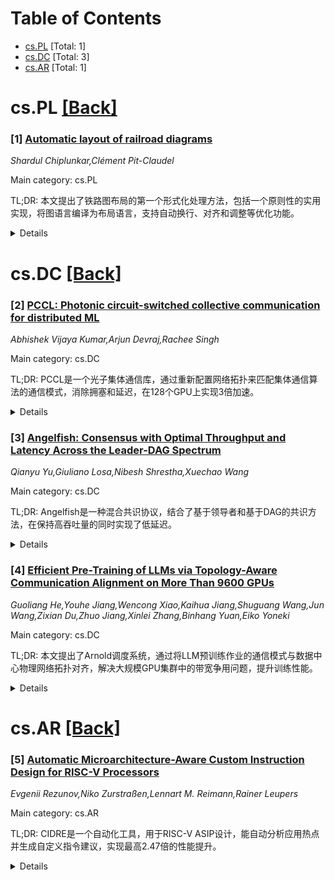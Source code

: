 <div id=toc></div>

# Table of Contents

- [cs.PL](#cs.PL) [Total: 1]
- [cs.DC](#cs.DC) [Total: 3]
- [cs.AR](#cs.AR) [Total: 1]


<div id='cs.PL'></div>

# cs.PL [[Back]](#toc)

### [1] [Automatic layout of railroad diagrams](https://arxiv.org/abs/2509.15834)
*Shardul Chiplunkar,Clément Pit-Claudel*

Main category: cs.PL

TL;DR: 本文提出了铁路图布局的第一个形式化处理方法，包括一个原则性的实用实现，将图语言编译为布局语言，支持自动换行、对齐和调整等优化功能。


<details>
  <summary>Details</summary>
Motivation: 铁路图是常见的语法可视化工具，但由于缺乏形式化布局方法和工具支持，目前主要局限于手绘文档。

Method: 将问题定义为从图语言（指定概念组件及其连接组合方式）到布局语言（指定基本图形形状及其尺寸位置）的编译过程，实现包含换行、对齐和调整策略的编译器。

Result: 通过将正则表达式和巴科斯范式编译到图语言，验证了方法的适用性；通过与其他工具和手绘图的比较，证明了编译器的实用性。

Conclusion: 该研究为铁路图布局提供了首个形式化框架和实用实现，解决了现有工具不足的问题，为语法可视化提供了更好的支持。

Abstract: Railroad diagrams (also called "syntax diagrams") are a common, intuitive
visualization of grammars, but limited tooling and a lack of formal attention
to their layout mostly confines them to hand-drawn documentation. We present
the first formal treatment of railroad diagram layout along with a principled,
practical implementation. We characterize the problem as compiling a *diagram
language* (specifying conceptual components and how they connect and compose)
to a *layout language* (specifying basic graphical shapes and their sizes and
positions). We then implement a compiler that performs *line wrapping* to meet
a target width, as well as vertical *alignment* and horizontal *justification*
per user-specified policies. We frame line wrapping as an optimization problem,
where we describe principled dimensions of optimality and implement
corresponding heuristics. For front-end evaluation, we show that our diagram
language is well-suited for common applications by describing how regular
expressions and Backus-Naur form can be compiled to it. For back-end
evaluation, we argue that our compiler is practical by comparing its output to
diagrams laid out by hand and by other tools.

</details>


<div id='cs.DC'></div>

# cs.DC [[Back]](#toc)

### [2] [PCCL: Photonic circuit-switched collective communication for distributed ML](https://arxiv.org/abs/2509.15450)
*Abhishek Vijaya Kumar,Arjun Devraj,Rachee Singh*

Main category: cs.DC

TL;DR: PCCL是一个光子集体通信库，通过重新配置网络拓扑来匹配集体通信算法的通信模式，消除拥塞和延迟，在128个GPU上实现3倍加速。


<details>
  <summary>Details</summary>
Motivation: 现代分布式ML存在理论性能与实际性能之间的差距，主要由于GPU集群中的拥塞和跳数导致的延迟问题。

Method: PCCL采用硬件无关的优化框架，智能决策何时重新配置网络，权衡网络重配置延迟与拥塞/延迟成本，为不同集体算法创建直接、无争用的电路。

Result: 在128个GPU上的评估显示，PCCL在各种工作负载、缓冲区大小和拓扑结构下比最先进算法快3倍，端到端训练吞吐量提升1.3倍。

Conclusion: PCCL通过动态网络重配置有效解决了分布式ML中的通信瓶颈，为不同光学硬件提供了实用的解决方案。

Abstract: Modern distributed ML suffers from a fundamental gap between the theoretical
and realized performance of collective communication algorithms due to
congestion and hop-count induced dilation in practical GPU clusters. We present
PCCL, a Photonic Collective Communication Library that reconfigures the network
topology to match the communication patterns of collective algorithms, thereby
eliminating congestion and dilation by creating direct, contention-free
circuits between communicating GPUs. Unlike prior approaches that synthesize
algorithms for specific network topologies and collectives, PCCL generalizes to
any collective primitive and any topology by adapting the network to match each
algorithm's communication pattern. PCCL's key innovation lies in its
hardware-agnostic optimization framework that intelligently decides when to
reconfigure based on the trade-off between network reconfiguration delay and
congestion/dilation costs, making it practical across different optical
hardware with varying switching speeds. Our evaluation demonstrates that PCCL
achieves up to 3X speedup over state-of-the-art algorithms on 128 GPUs across
various workloads, buffer sizes, and topologies, translating to a 1.3X speedup
in end-to-end training throughput.

</details>


### [3] [Angelfish: Consensus with Optimal Throughput and Latency Across the Leader-DAG Spectrum](https://arxiv.org/abs/2509.15847)
*Qianyu Yu,Giuliano Losa,Nibesh Shrestha,Xuechao Wang*

Main category: cs.DC

TL;DR: Angelfish是一种混合共识协议，结合了基于领导者和基于DAG的共识方法，在保持高吞吐量的同时实现了低延迟。


<details>
  <summary>Details</summary>
Motivation: 现有区块链共识协议在延迟和吞吐量之间存在权衡：基于领导者的协议延迟低但吞吐量有限，基于DAG的协议吞吐量高但延迟较高。需要一种能同时优化两者的解决方案。

Method: 使用动态调整的节点子集通过最佳努力广播发送轻量级投票，而不是可靠广播代价更高的DAG顶点。结合了领导者的低延迟优势和DAG的高吞吐量特性。

Result: 实验评估显示Angelfish达到了最先进的峰值吞吐量，同时在中等吞吐量下匹配了基于领导者协议的延迟性能。

Conclusion: Angelfish成功实现了两种设计方法的优势结合，在区块链共识协议设计空间上提供了平滑的自适应能力。

Abstract: To maximize performance, many modern blockchain systems rely on
eventually-synchronous, Byzantine fault-tolerant (BFT) consensus protocols. Two
protocol designs have emerged in this space: protocols that minimize latency
using a leader that drives both data dissemination and consensus, and protocols
that maximize throughput using a separate, asynchronous data dissemination
layer. Recent protocols such as Partially-Synchronous Bullshark and Sailfish
combine elements of both approaches by using a DAG to enable parallel data
dissemination and a leader that paces DAG formation. This improves latency
while achieving state-of-the-art throughput. Yet the latency of leader-based
protocols is still better under moderate loads.
  We present Angelfish, a hybrid protocol that adapts smoothly across this
design space, from leader-based to Sailfish-like DAG-based consensus. Angelfish
lets a dynamically-adjusted subset of parties use best-effort broadcast to
issue lightweight votes instead of reliably broadcasting costlier DAG vertices.
This reduces communication, helps lagging nodes catch up, and lowers latency in
practice compared to prior DAG-based protocols. Our empirical evaluation shows
that Angelfish attains state-of-the-art peak throughput while matching the
latency of leader-based protocols under moderate throughput, delivering the
best of both worlds.

</details>


### [4] [Efficient Pre-Training of LLMs via Topology-Aware Communication Alignment on More Than 9600 GPUs](https://arxiv.org/abs/2509.15940)
*Guoliang He,Youhe Jiang,Wencong Xiao,Kaihua Jiang,Shuguang Wang,Jun Wang,Zixian Du,Zhuo Jiang,Xinlei Zhang,Binhang Yuan,Eiko Yoneki*

Main category: cs.DC

TL;DR: 本文提出了Arnold调度系统，通过将LLM预训练作业的通信模式与数据中心物理网络拓扑对齐，解决大规模GPU集群中的带宽争用问题，提升训练性能。


<details>
  <summary>Details</summary>
Motivation: 大规模语言模型预训练需要数千个计算节点，但复杂的通信模式（稀疏但高容量的突发数据传输）会导致带宽争用，造成训练性能下降。

Method: 进行深入的特性研究分析物理网络拓扑对LLM预训练的影响，开发调度算法将通信模式与数据中心拓扑对齐，通过仿真实验验证算法有效性。

Result: 仿真实验显示通信组最大传播范围减少1.67倍，生产环境中9600+GPU训练时端到端性能提升10.6%。

Conclusion: Arnold调度系统能有效优化LLM预训练性能，为大模型训练提供了实用的调度解决方案。

Abstract: The scaling law for large language models (LLMs) depicts that the path
towards machine intelligence necessitates training at large scale. Thus,
companies continuously build large-scale GPU clusters, and launch training jobs
that span over thousands of computing nodes. However, LLM pre-training presents
unique challenges due to its complex communication patterns, where GPUs
exchange data in sparse yet high-volume bursts within specific groups.
Inefficient resource scheduling exacerbates bandwidth contention, leading to
suboptimal training performance. This paper presents Arnold, a scheduling
system summarizing our experience to effectively align LLM communication
patterns with data center topology at scale. An in-depth characteristic study
is performed to identify the impact of physical network topology to LLM
pre-training jobs. Based on the insights, we develop a scheduling algorithm to
effectively align communication patterns with the physical network topology in
modern data centers. Through simulation experiments, we show the effectiveness
of our algorithm in reducing the maximum spread of communication groups by up
to $1.67$x. In production training, our scheduling system improves the
end-to-end performance by $10.6\%$ when training with more than $9600$ GPUs, a
significant improvement for our training pipeline.

</details>


<div id='cs.AR'></div>

# cs.AR [[Back]](#toc)

### [5] [Automatic Microarchitecture-Aware Custom Instruction Design for RISC-V Processors](https://arxiv.org/abs/2509.15782)
*Evgenii Rezunov,Niko Zurstraßen,Lennart M. Reimann,Rainer Leupers*

Main category: cs.AR

TL;DR: CIDRE是一个自动化工具，用于RISC-V ASIP设计，能自动分析应用热点并生成自定义指令建议，实现最高2.47倍的性能提升。


<details>
  <summary>Details</summary>
Motivation: ASIP设计目前主要依赖手动工作，缺乏自动化工具来高效寻找平衡性能与成本的定制指令。

Method: 开发CIDRE工具，自动分析RISC-V应用热点，生成自定义指令建议和对应的nML描述，可与其他EDA工具集成评估成本效益。

Result: 在RISC-V基准测试中，Embench和MiBench嵌入式基准性能提升最高达2.47倍，面积增加小于24%，整个过程完全自动化。

Conclusion: CIDRE成功实现了ASIP设计的自动化，显著提高了设计效率，为RISC-V处理器定制化提供了有效解决方案。

Abstract: An Application-Specific Instruction Set Processor(ASIP) is a specialized
microprocessor that provides a trade-off between the programmability of a
General Purpose Processor (GPP) and the performance and energy-efficiency of
dedicated hardware accelerators. ASIPs are often derived from off-the-shelf
GPPs extended by custom instructions tailored towards a specific software
workload. One of the most important challenges of designing an ASIP is to find
said custom instructions that help to increase performance without being too
costly in terms of area and power consumption. To date, solving this challenge
is relatively labor-intensive and typically performed manually. Addressing the
lack of automation, we present Custom Instruction Designer for RISC-V
Extensions (CIDRE), a front-to-back tool for ASIP design. CIDRE automatically
analyzes hotspots in RISC-V applications and generates custom instruction
suggestions with a corresponding nML description. The nML description can be
used with other electronic design automation tools to accurately assess the
cost and benefits of the found suggestions. In a RISC-V benchmark study, we
were able to accelerate embedded benchmarks from Embench and MiBench by up to
2.47x with less than 24% area increase. The entire process was conducted
completely automatically.

</details>
